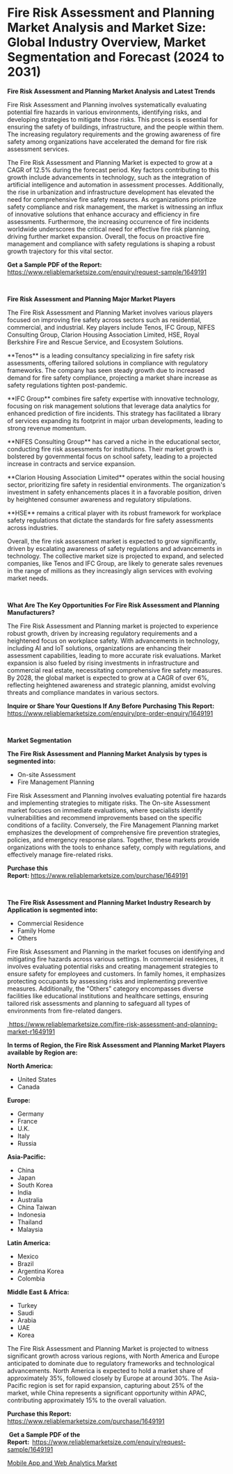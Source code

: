 <p><h1>Fire Risk Assessment and Planning Market Analysis and Market Size: Global Industry Overview, Market Segmentation and Forecast (2024 to 2031)</h1></p><p><strong>Fire Risk Assessment and Planning Market Analysis and Latest Trends</strong></p>
<p><p>Fire Risk Assessment and Planning involves systematically evaluating potential fire hazards in various environments, identifying risks, and developing strategies to mitigate those risks. This process is essential for ensuring the safety of buildings, infrastructure, and the people within them. The increasing regulatory requirements and the growing awareness of fire safety among organizations have accelerated the demand for fire risk assessment services.</p><p>The Fire Risk Assessment and Planning Market is expected to grow at a CAGR of 12.5% during the forecast period. Key factors contributing to this growth include advancements in technology, such as the integration of artificial intelligence and automation in assessment processes. Additionally, the rise in urbanization and infrastructure development has elevated the need for comprehensive fire safety measures. As organizations prioritize safety compliance and risk management, the market is witnessing an influx of innovative solutions that enhance accuracy and efficiency in fire assessments. Furthermore, the increasing occurrence of fire incidents worldwide underscores the critical need for effective fire risk planning, driving further market expansion. Overall, the focus on proactive fire management and compliance with safety regulations is shaping a robust growth trajectory for this vital sector.</p></p>
<p><strong>Get a Sample PDF of the Report:&nbsp;</strong> <a href="https://www.reliablemarketsize.com/enquiry/request-sample/1649191?utm_campaign=973&utm_medium=2&utm_source=Github&utm_content=ia&utm_term=29122024&utm_id=fire-risk-assessment-and-planning">https://www.reliablemarketsize.com/enquiry/request-sample/1649191</a></p>
<p>&nbsp;</p>
<p><strong>Fire Risk Assessment and Planning Major Market Players</strong></p>
<p><p>The Fire Risk Assessment and Planning Market involves various players focused on improving fire safety across sectors such as residential, commercial, and industrial. Key players include Tenos, IFC Group, NIFES Consulting Group, Clarion Housing Association Limited, HSE, Royal Berkshire Fire and Rescue Service, and Ecosystem Solutions.</p><p>**Tenos** is a leading consultancy specializing in fire safety risk assessments, offering tailored solutions in compliance with regulatory frameworks. The company has seen steady growth due to increased demand for fire safety compliance, projecting a market share increase as safety regulations tighten post-pandemic.</p><p>**IFC Group** combines fire safety expertise with innovative technology, focusing on risk management solutions that leverage data analytics for enhanced prediction of fire incidents. This strategy has facilitated a library of services expanding its footprint in major urban developments, leading to strong revenue momentum.</p><p>**NIFES Consulting Group** has carved a niche in the educational sector, conducting fire risk assessments for institutions. Their market growth is bolstered by governmental focus on school safety, leading to a projected increase in contracts and service expansion.</p><p>**Clarion Housing Association Limited** operates within the social housing sector, prioritizing fire safety in residential environments. The organization's investment in safety enhancements places it in a favorable position, driven by heightened consumer awareness and regulatory stipulations.</p><p>**HSE** remains a critical player with its robust framework for workplace safety regulations that dictate the standards for fire safety assessments across industries.</p><p>Overall, the fire risk assessment market is expected to grow significantly, driven by escalating awareness of safety regulations and advancements in technology. The collective market size is projected to expand, and selected companies, like Tenos and IFC Group, are likely to generate sales revenues in the range of millions as they increasingly align services with evolving market needs.</p></p>
<p>&nbsp;</p>
<p><strong>What Are The Key Opportunities For Fire Risk Assessment and Planning Manufacturers?</strong></p>
<p><p>The Fire Risk Assessment and Planning market is projected to experience robust growth, driven by increasing regulatory requirements and a heightened focus on workplace safety. With advancements in technology, including AI and IoT solutions, organizations are enhancing their assessment capabilities, leading to more accurate risk evaluations. Market expansion is also fueled by rising investments in infrastructure and commercial real estate, necessitating comprehensive fire safety measures. By 2028, the global market is expected to grow at a CAGR of over 6%, reflecting heightened awareness and strategic planning, amidst evolving threats and compliance mandates in various sectors.</p></p>
<p><strong>Inquire or Share Your Questions If Any Before Purchasing This Report:</strong> <a href="https://www.reliablemarketsize.com/enquiry/pre-order-enquiry/1649191?utm_campaign=973&utm_medium=2&utm_source=Github&utm_content=ia&utm_term=29122024&utm_id=fire-risk-assessment-and-planning">https://www.reliablemarketsize.com/enquiry/pre-order-enquiry/1649191</a></p>
<p>&nbsp;</p>
<p><strong>Market Segmentation</strong></p>
<p><strong>The Fire Risk Assessment and Planning Market Analysis by types is segmented into:</strong></p>
<p><ul><li>On-site Assessment</li><li>Fire Management Planning</li></ul></p>
<p><p>Fire Risk Assessment and Planning involves evaluating potential fire hazards and implementing strategies to mitigate risks. The On-site Assessment market focuses on immediate evaluations, where specialists identify vulnerabilities and recommend improvements based on the specific conditions of a facility. Conversely, the Fire Management Planning market emphasizes the development of comprehensive fire prevention strategies, policies, and emergency response plans. Together, these markets provide organizations with the tools to enhance safety, comply with regulations, and effectively manage fire-related risks.</p></p>
<p><strong>Purchase this Report:&nbsp;</strong><a href="https://www.reliablemarketsize.com/purchase/1649191?utm_campaign=973&utm_medium=2&utm_source=Github&utm_content=ia&utm_term=29122024&utm_id=fire-risk-assessment-and-planning">https://www.reliablemarketsize.com/purchase/1649191</a></p>
<p>&nbsp;</p>
<p><strong>The Fire Risk Assessment and Planning Market Industry Research by Application is segmented into:</strong></p>
<p><ul><li>Commercial Residence</li><li>Family Home</li><li>Others</li></ul></p>
<p><p>Fire Risk Assessment and Planning in the market focuses on identifying and mitigating fire hazards across various settings. In commercial residences, it involves evaluating potential risks and creating management strategies to ensure safety for employees and customers. In family homes, it emphasizes protecting occupants by assessing risks and implementing preventive measures. Additionally, the "Others" category encompasses diverse facilities like educational institutions and healthcare settings, ensuring tailored risk assessments and planning to safeguard all types of environments from fire-related dangers.</p></p>
<p><a href="https://www.reliablemarketsize.com/fire-risk-assessment-and-planning-market-r1649191?utm_campaign=973&utm_medium=2&utm_source=Github&utm_content=ia&utm_term=29122024&utm_id=fire-risk-assessment-and-planning">&nbsp;https://www.reliablemarketsize.com/fire-risk-assessment-and-planning-market-r1649191</a></p>
<p><strong>In terms of Region, the Fire Risk Assessment and Planning Market Players available by Region are:</strong></p>
<p>
    <p> <strong> North America: </strong>
        <ul>
            <li>United States</li>
            <li>Canada</li>
        </ul>
        </p> 
    <p> <strong> Europe: </strong>
        <ul>
            <li>Germany</li>
            <li>France</li>
            <li>U.K.</li>
            <li>Italy</li>
            <li>Russia</li>
        </ul>
        </p> 
    <p> <strong> Asia-Pacific: </strong>
        <ul>
            <li>China</li>
            <li>Japan</li>
            <li>South Korea</li>
            <li>India</li>
            <li>Australia</li>
            <li>China Taiwan</li>
            <li>Indonesia</li>
            <li>Thailand</li>
            <li>Malaysia</li>
        </ul>
        </p> 
    <p> <strong> Latin America: </strong>
        <ul>
            <li>Mexico</li>
            <li>Brazil</li>
            <li>Argentina Korea</li>
            <li>Colombia</li>
        </ul>
        </p> 
    <p> <strong> Middle East & Africa: </strong>
        <ul>
            <li>Turkey</li>
            <li>Saudi</li>
            <li>Arabia</li>
            <li>UAE</li>
            <li>Korea</li>
        </ul>
    </p>
    </p>
<p><p>The Fire Risk Assessment and Planning Market is projected to witness significant growth across various regions, with North America and Europe anticipated to dominate due to regulatory frameworks and technological advancements. North America is expected to hold a market share of approximately 35%, followed closely by Europe at around 30%. The Asia-Pacific region is set for rapid expansion, capturing about 25% of the market, while China represents a significant opportunity within APAC, contributing approximately 15% to the overall valuation.</p></p>
<p><strong>Purchase this Report: </strong><a href="https://www.reliablemarketsize.com/purchase/1649191?utm_campaign=973&utm_medium=2&utm_source=Github&utm_content=ia&utm_term=29122024&utm_id=fire-risk-assessment-and-planning">https://www.reliablemarketsize.com/purchase/1649191</a></p>
<p>&nbsp;<strong>Get a Sample PDF of the Report:&nbsp;&nbsp;</strong><a href="https://www.reliablemarketsize.com/enquiry/request-sample/1649191?utm_campaign=973&utm_medium=2&utm_source=Github&utm_content=ia&utm_term=29122024&utm_id=fire-risk-assessment-and-planning">https://www.reliablemarketsize.com/enquiry/request-sample/1649191</a></p>
<p><strong></strong></p>
<p><p><a href="https://github.com/castoriffic/Market-Research-Report-List-5/blob/main/mobile-app-and-web-analytics-market.md?utm_campaign=973&utm_medium=2&utm_source=Github&utm_content=ia&utm_term=29122024&utm_id=fire-risk-assessment-and-planning">Mobile App and Web Analytics Market</a></p></p>